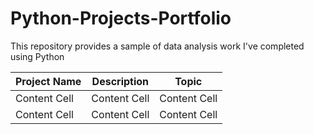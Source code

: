 # Python-Projects-Portfolio
This repository provides a sample of data analysis work I've completed using Python 

| Project Name  | Description | Topic |
| ------------- | ------------- | ------------- |
| Content Cell  | Content Cell  | Content Cell |
| Content Cell  | Content Cell  | Content Cell |
